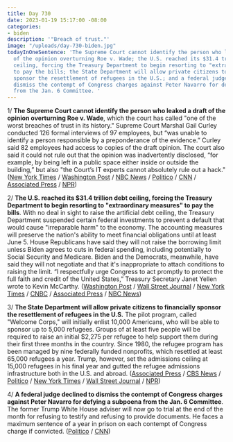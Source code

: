 ```yaml
---
title: Day 730
date: 2023-01-19 15:17:00 -08:00
categories:
- biden
description: '"Breach of trust."'
image: "/uploads/day-730-biden.jpg"
todayInOneSentence: 'The Supreme Court cannot identify the person who leaked a draft
  of the opinion overturning Roe v. Wade; the U.S. reached its $31.4 trillion debt
  ceiling, forcing the Treasury Department to begin resorting to "extraordinary measures"
  to pay the bills; the State Department will allow private citizens to financially
  sponsor the resettlement of refugees in the U.S.; and a federal judge declined to
  dismiss the contempt of Congress charges against Peter Navarro for defying a subpoena
  from the Jan. 6 Committee. '
---
```


1/ **The Supreme Court cannot identify the person who leaked a draft of the opinion overturning Roe v. Wade**, which the court has called "one of the worst breaches of trust in its history." Supreme Court Marshal Gail Curley conducted 126 formal interviews of 97 employees, but “was unable to identify a person responsible by a preponderance of the evidence.” Curley said 82 employees had access to copies of the draft opinion. The court also said it could not rule out that the opinion was inadvertently disclosed, “for example, by being left in a public space either inside or outside the building,” but also "the Court’s IT experts cannot absolutely rule out a hack." ([New York Times](https://www.nytimes.com/2023/01/19/us/politics/supreme-court-leak-roe.html) / [Washington Post](https://www.washingtonpost.com/politics/2023/01/19/supreme-court-leak-roberts/) / [NBC News](https://www.nbcnews.com/politics/supreme-court/supreme-court-says-unable-identify-person-leaked-draft-abortion-ruling-rcna66578) / [Politico](https://www.politico.com/news/2023/01/19/supreme-court-could-not-identify-who-shared-draft-abortion-opinion-00078602) / [CNN](https://www.cnn.com/2023/01/19/politics/supreme-court-dobbs-report-leak/index.html) / [Associated Press](https://apnews.com/article/supreme-court-abortion-ruling-leak-investigation-59a40974e39a67c2ab859ba0c21c785e) / [NPR](https://www.npr.org/2023/01/19/1150051376/supreme-court-dobbs-leak-marshal))

2/ **The U.S. reached its $31.4 trillion debt ceiling, forcing the Treasury Department to begin resorting to "extraordinary measures" to pay the bills**. With no deal in sight to raise the artificial debt ceiling, the Treasury Department suspended certain federal investments to prevent a default that would cause "irreparable harm" to the economy. The accounting measures will preserve the nation's ability to meet financial obligations until at least June 5. House Republicans have said they will not raise the borrowing limit unless Biden agrees to cuts in federal spending, including potentially to Social Security and Medicare. Biden and the Democrats, meanwhile, have said they will not negotiate and that it's inappropriate to attach conditions to raising the limit. “I respectfully urge Congress to act promptly to protect the full faith and credit of the United States,” Treasury Secretary Janet Yellen wrote to Kevin McCarthy. ([Washington Post](https://www.washingtonpost.com/business/2023/01/19/debt-ceiling-default/) / [Wall Street Journal](https://www.wsj.com/articles/treasury-to-begin-extraordinary-measures-to-pay-bills-amid-debt-ceiling-debate-11674091179?mod=hp_lead_pos2) / [New York Times](https://www.nytimes.com/2023/01/19/us/politics/debt-limit-economy.html) / [CNBC](https://www.cnbc.com/2023/01/19/yellen-says-treasury-is-taking-extraordinary-measures-to-avoid-default-as-us-hits-debt-limit.html) / [Associated Press](https://apnews.com/article/us-debt-limit-political-friction-3652d50a1567c1e7ab544614b7f2b357) / [NBC News](https://www.nbcnews.com/politics/congress/us-reaches-debt-limit-setting-early-june-congress-deadline-rcna66357))

3/ **The State Department will allow private citizens to financially sponsor the resettlement of refugees in the U.S.** The pilot program, called "Welcome Corps," will initially enlist 10,000 Americans, who will be able to sponsor up to 5,000 refugees. Groups of at least five people will be required to raise an initial $2,275 per refugee to help support them during their first three months in the country. Since 1980, the refugee program has been managed by nine federally funded nonprofits, which resettled at least 65,000 refugees a year. Trump, however, set the admissions ceiling at 15,000 refugees in his final year and gutted the refugee admissions infrastructure both in the U.S. and abroad. ([Associated Press](https://apnews.com/article/politics-political-refugees-us-department-of-state-cd66266833686ec2cd3c173161e85ad8) / [CBS News](https://www.cbsnews.com/news/refugee-sponsorship-program-us-state-department-welcome-corps/) / [Politico](https://www.politico.com/news/2023/01/19/new-program-will-allow-private-citizens-to-sponsor-refugees-00078531) / [New York Times](https://www.nytimes.com/2023/01/19/us/refugee-resettlement-policy-biden.html) / [Wall Street Journal](https://www.wsj.com/articles/new-program-allows-small-groups-of-americans-to-sponsor-refugees-11674147701?mod=hp_listb_pos3) / [NPR](https://www.npr.org/2023/01/19/1143604311/state-department-refugee-resettlement-pilot-program))

4/ **A federal judge declined to dismiss the contempt of Congress charges against Peter Navarro for defying a subpoena from the Jan. 6 Committee**. The former Trump White House adviser will now go to trial at the end of the month for refusing to testify and refusing to provide documents. He faces a maximum sentence of a year in prison on each contempt of Congress charge if convicted. ([Politico](https://www.politico.com/news/2023/01/19/judge-navarro-dismiss-contempt-case-00078605) / [CNN](https://www.cnn.com/2023/01/19/politics/peter-navarro-contempt-of-congress-case/index.html))